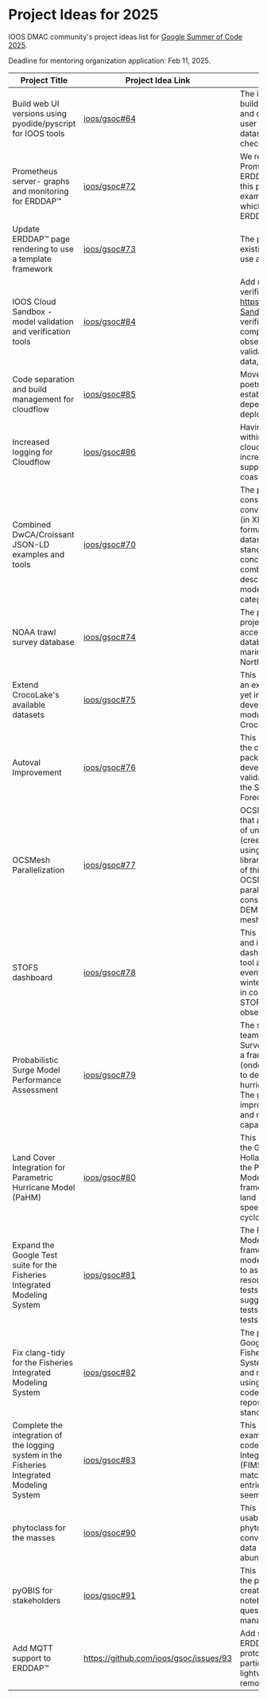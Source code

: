 # Project Ideas for 2025

IOOS DMAC community's project ideas list for [Google Summer of Code 2025](https://summerofcode.withgoogle.com).

Deadline for mentoring organization application: Feb 11, 2025.

| **Project Title** | **Project Idea Link** | **Description** | **Hours** |
|------------|---------------|---------|-----------|
| Build web UI versions using pyodide/pyscript for IOOS tools |  [ioos/gsoc#64](https://github.com/ioos/gsoc/issues/64) | The idea for this project is to build interfaces for ioos-qc and compliance-checker. A user should be able to load datasets, select data and the checks they want to apply. | 350 hours |
| Prometheus server- graphs and monitoring for ERDDAP™ | [ioos/gsoc#72](https://github.com/ioos/gsoc/issues/72) | We recently started adding Prometheus metrics to ERDDAP™. The main goal of this project is to build an example Prometheus Server which can monitor one or more ERDDAP™ instances. | 175 hours |
| Update ERDDAP™ page rendering to use a template framework | [ioos/gsoc#73](https://github.com/ioos/gsoc/issues/73) | The project is to migrate existing ERDDAP™ pages to use a templating framework. | 175 hours |
| IOOS Cloud Sandbox - model validation and verification tools | [ioos/gsoc#84](https://github.com/ioos/gsoc/issues/84) | Add model validation and verification tools to https://github.com/ioos/Cloud-Sandbox.  Model validation and verification can include comparing model results to observations, previously validated data, other model data, etc. | 175 hours |
| Code separation and build management for cloudflow | [ioos/gsoc#85](https://github.com/ioos/gsoc/issues/85) | Move Cloudflow's code to a poetry or uv build, with well-established and externalized dependency, and allow deployment to pypi. | 90 hours |
| Increased logging for Cloudflow | [ioos/gsoc#86](https://github.com/ioos/gsoc/issues/86) | Having AWS logging increased within the codebase of cloudflow would greatly increase our capacity to support multiple users on the coastal sandbox. | 90 hours |
| Combined DwCA/Croissant JSON-LD examples and tools | [ioos/gsoc#70](https://github.com/ioos/gsoc/issues/70) | The project would primarily consist of python tools to convert existing DwC metadata (in XML format) into JSON-LD format, example metadata for datasets that employ both standards, and a proof-of-concept pipeline that uses a combined DwC/Croissant-described dataset to train an AI model that predicts DwC categories from images | 175 hours |
| NOAA trawl survey database | [ioos/gsoc#74](https://github.com/ioos/gsoc/issues/74) | The primary objective of this project is to create an accessible international database of transboundary marine survey data across the Northeast Pacific Ocean. | 175 hours |
| Extend CrocoLake's available datasets | [ioos/gsoc#75](https://github.com/ioos/gsoc/issues/75) | This project consists in taking an existing dataset that is not yet included in CrocoLake and developing or adapting existing modules to convert it to CrocoLake's format. | 175 hours |
| Autoval Improvement | [ioos/gsoc#76](https://github.com/ioos/gsoc/issues/76) | This project aims to enhance the capabilities of the Autoval package, which was developed for STOFS auto validation. STOFS stands for the Surge and Tide Operational Forecast System. | 175 hours |
| OCSMesh Parallelization | [ioos/gsoc#77](https://github.com/ioos/gsoc/issues/77) | OCSMesh is a Python package that automates the generation of unstructured continuous (creek-to-ocean) meshes using the jigsaw-python library and triangles. The goal of this project is to increase OCSMesh’s efficiency by parallelizing the most time consuming steps, including DEM processing and jigsaw mesh generation. | 350 hours |
| STOFS dashboard | [ioos/gsoc#78](https://github.com/ioos/gsoc/issues/78) | This project aims to advance and improve our STOFS event dashboard (github repo). This tool allows a user to select events (e.g., tropical cyclones, winter storms, major incidents in coastal areas) and compare STOFS model results with observations for those events. | 175 hours |
| Probabilistic Surge Model Performance Assessment | [ioos/gsoc#79](https://github.com/ioos/gsoc/issues/79) | The storm surge modeling team at the Office of Coast Survey (OCS) have developed a framework called (ondemand-storm-workflow) to develop probabilistic hurricane storm surge models.  The goal of this project is to improve the post-prossessing and model evaluation capabilities of the workflow. | 175 hours |
| Land Cover Integration for Parametric Hurricane Model (PaHM) | [ioos/gsoc#80](https://github.com/ioos/gsoc/issues/80) | This project aims to enhance the Generalized Asymmetric Holland Model (GAHM) within the Parametric Hurricane Modeling System (PaHM) framework by incorporating land cover effects on wind speeds during tropical cyclones. | 350 hours |
| Expand the Google Test suite for the Fisheries Integrated Modeling System | [ioos/gsoc#81](https://github.com/ioos/gsoc/issues/81) | The Fisheries Integrated Modeling System (FIMS) is a framework to create statistical models, written in C++ and R, to assess the status of marine resources.  This project will add tests for uncovered code and suggest places where the tests, especially the Google tests, can be enhanced. | 175 hours |
| Fix clang-tidy for the Fisheries Integrated Modeling System | [ioos/gsoc#82](https://github.com/ioos/gsoc/issues/82) | The project follows a modified Google style guide for the The Fisheries Integrated Modeling System (FIMS) C++ standards and relies on GitHub action using clang-tidy to ensure that code pushed to the GitHub repository conforms to these standards. | 90 hours |
| Complete the integration of the logging system in the Fisheries Integrated Modeling System | [ioos/gsoc#83](https://github.com/ioos/gsoc/issues/83) | This project would take examples already in the source code for the The Fisheries Integrated Modeling System (FIMS) and use pattern matching to insert new logging entries into the code where it seems that they are needed. | 90 hours |
| phytoclass for the masses | [ioos/gsoc#90](https://github.com/ioos/gsoc/issues/90) | This project will improve usability and accuracy of phytoclass R library for conversion of HPLC pigment data to phytoplankton abundance estimations. | 90 hours |
| pyOBIS for stakeholders | [ioos/gsoc#91](https://github.com/ioos/gsoc/issues/91) | This project will make use of the pyOBIS python library to create a series of jupyter notebooks to address research questions of natural resource managers. | 90 hours |  
| Add MQTT support to ERDDAP™ | https://github.com/ioos/gsoc/issues/93 | Add support for [MQTT](https://mqtt.org/) to ERDDAP™. [MQTT](https://en.wikipedia.org/wiki/MQTT) is a message protocol which was in particular designed to be lightweight and used by remote/IoT devices. | 350 hours |
